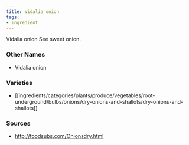 ```yaml
---
title: Vidalia onion
tags:
- ingredient
---
```

Vidalia onion See sweet onion.

### Other Names

* Vidalia onion

### Varieties

* [[ingredients/categories/plants/produce/vegetables/root-underground/bulbs/onions/dry-onions-and-shallots/dry-onions-and-shallots]]

### Sources
* http://foodsubs.com/Onionsdry.html
